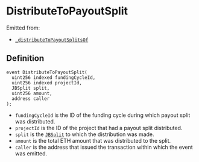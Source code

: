 # DistributeToPayoutSplit

Emitted from:

* [`_distributeToPayoutSplitsOf`](../write/_distributetopayoutsplitsof.md)

## Definition

```solidity
event DistributeToPayoutSplit(
  uint256 indexed fundingCycleId,
  uint256 indexed projectId,
  JBSplit split,
  uint256 amount,
  address caller
);
```

* `fundingCycleId` is the ID of the funding cycle during which payout split was distributed.
* `projectId` is the ID of the project that had a payout split distributed.
* `split` is the [`JBSplit`](../../../data-structures/jbsplit.md) to which the distribution was made.
* `amount` is the total ETH amount that was distributed to the split.
* `caller` is the address that issued the transaction within which the event was emitted.
